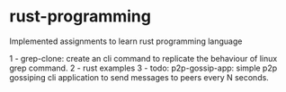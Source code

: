 # rust-programming

Implemented assignments to learn rust programming language

1 - grep-clone: create an cli command to replicate the behaviour of linux grep command.
2 - rust examples
3 - todo: p2p-gossip-app: simple p2p gossiping cli application to send messages to peers every N seconds.
